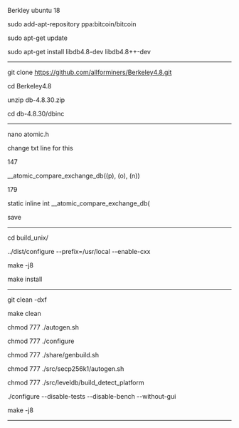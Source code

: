 Berkley ubuntu 18


sudo add-apt-repository ppa:bitcoin/bitcoin

sudo apt-get update

sudo apt-get install libdb4.8-dev libdb4.8++-dev

**************************

git clone https://github.com/allforminers/Berkeley4.8.git

cd Berkeley4.8

unzip db-4.8.30.zip

cd db-4.8.30/dbinc

**************************

nano atomic.h

change txt line for this

147 


__atomic_compare_exchange_db((p), (o), (n)) 


179 

static inline int __atomic_compare_exchange_db(

save

**************************

cd build_unix/

../dist/configure --prefix=/usr/local --enable-cxx

make -j8

make install

**************************

git clean -dxf

make clean

chmod 777 ./autogen.sh

chmod 777 ./configure

chmod 777 ./share/genbuild.sh

chmod 777 ./src/secp256k1/autogen.sh

chmod 777 ./src/leveldb/build_detect_platform

./configure --disable-tests --disable-bench --without-gui

make -j8


**************************